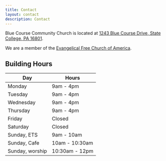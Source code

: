 ```yaml
---
title: Contact
layout: contact
description: Contact
---
```


Blue Course Community Church is located at [1243 Blue Course Drive, State College, PA 16801](https://goo.gl/maps/qbp6GpCiD5ayaVY88).

We are a member of the [Evangelical Free Church of America](https://www.efca.org/).

## Building Hours

| Day             | Hours          |
| --------------- | -------------- |
| Monday          | 9am - 4pm      |
| Tuesday         | 9am - 4pm      |
| Wednesday       | 9am - 4pm      |
| Thursday        | 9am - 4pm      |
| Friday          | Closed         |
| Saturday        | Closed         |
| Sunday, ETS     | 9am - 10am     |
| Sunday, Cafe    | 10am - 10:30am | 
| Sunday, worship | 10:30am - 12pm | 
